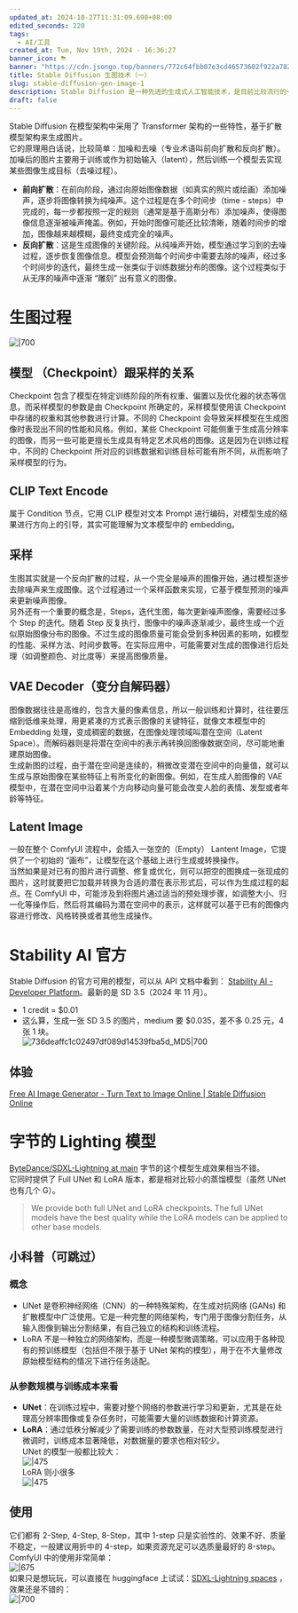 ```yaml
---
updated_at: 2024-10-27T11:31:09.698+08:00
edited_seconds: 220
tags:
  - AI/工具
created_at: Tue, Nov 19th, 2024 - 16:36:27
banner_icon: ⛈
banner: "https://cdn.jsongo.top/banners/772c64fbb07e3cd46573602f922a7829.jpg"
title: Stable Diffusion 生图技术（一）
slug: stable-diffusion-gen-image-1
description: Stable Diffusion 是一种先进的生成式人工智能技术，是目前比较流行的一种用于生成高质量的图像的技术之一。它在模型架构中采用了 Transformer 架构的一些特性，基于扩散模型架构来生成图片
draft: false
---
```

Stable Diffusion 在模型架构中采用了 Transformer 架构的一些特性，基于扩散模型架构来生成图片。  
它的原理用白话说，比较简单：加噪和去噪（专业术语叫前向扩散和反向扩散）。加噪后的图片主要用于训练或作为初始输入（latent），然后训练一个模型去实现某些图像生成目标（去噪过程）。
- **前向扩散**：在前向阶段，通过向原始图像数据（如真实的照片或绘画）添加噪声，逐步将图像转换为纯噪声。这个过程是在多个时间步（time - steps）中完成的，每一步都按照一定的规则（通常是基于高斯分布）添加噪声，使得图像信息逐渐被噪声掩盖。例如，开始时图像可能还比较清晰，随着时间步的增加，图像越来越模糊，最终变成完全的噪声。
- **反向扩散**：这是生成图像的关键阶段。从纯噪声开始，模型通过学习到的去噪过程，逐步恢复图像信息。模型会预测每个时间步中需要去除的噪声，经过多个时间步的迭代，最终生成一张类似于训练数据分布的图像。这个过程类似于从无序的噪声中逐渐 “雕刻” 出有意义的图像。
# 生图过程
![|700](https://cdn.jsongo.top/2024/11/d66a5473be54d712b3aa8e879f9a8c3a.webp)  
## 模型 （Checkpoint）跟采样的关系
Checkpoint 包含了模型在特定训练阶段的所有权重、偏置以及优化器的状态等信息，而采样模型的参数是由 Checkpoint 所确定的，采样模型使用该 Checkpoint 中存储的权重和其他参数进行计算。不同的 Checkpoint 会导致采样模型在生成图像时表现出不同的性能和风格。例如，某些 Checkpoint 可能侧重于生成高分辨率的图像，而另一些可能更擅长生成具有特定艺术风格的图像。这是因为在训练过程中，不同的 Checkpoint 所对应的训练数据和训练目标可能有所不同，从而影响了采样模型的行为。
## CLIP Text Encode
属于 Condition 节点，它用 CLIP 模型对文本 Prompt 进行编码，对模型生成的结果进行方向上的引导，其实可能理解为文本模型中的 embedding。
## 采样
生图其实就是一个反向扩散的过程，从一个完全是噪声的图像开始，通过模型逐步去除噪声来生成图像。这个过程通过一个采样函数来实现，它基于模型预测的噪声来更新噪声图像。  
另外还有一个重要的概念是，Steps，迭代生图，每次更新噪声图像，需要经过多个 Step 的迭代。随着 Step 反复执行，图像中的噪声逐渐减少，最终生成一个近似原始图像分布的图像。不过生成的图像质量可能会受到多种因素的影响，如模型的性能、采样方法、时间步数等。在实际应用中，可能需要对生成的图像进行后处理（如调整颜色、对比度等）来提高图像质量。
## VAE Decoder（变分自解码器）
图像数据往往是高维的，包含大量的像素信息，所以一般训练和计算时，往往要压缩到低维来处理，用更紧凑的方式表示图像的关键特征，就像文本模型中的 Embedding 处理，变成稠密的数据，在图像处理领域叫潜在空间（Latent Space）。而解码器则是将潜在空间中的表示再转换回图像数据空间，尽可能地重建原始图像。  
生成新图的过程，由于潜在空间是连续的，稍微改变潜在空间中的向量值，就可以生成与原始图像在某些特征上有所变化的新图像。例如，在生成人脸图像的 VAE 模型中，在潜在空间中沿着某个方向移动向量可能会改变人脸的表情、发型或者年龄等特征。
## Latent Image
一般在整个 ComfyUI 流程中，会插入一张空的（Empty） Lantent Image，它提供了一个初始的 “画布”，让模型在这个基础上进行生成或转换操作。  
当然如果是对已有的图片进行调整、修复或优化，则可以把空的图换成一张现成的图片，这时就要把它加载并转换为合适的潜在表示形式后，可以作为生成过程的起点。在 ComfyUI 中，可能涉及到将图片通过适当的预处理步骤，如调整大小、归一化等操作后，然后将其编码为潜在空间中的表示，这样就可以基于已有的图像内容进行修改、风格转换或者其他生成操作。

# Stability AI 官方
 Stable Diffusion 的官方可用的模型，可以从 API 文档中看到： [Stability AI - Developer Platform](https://platform.stability.ai/pricing)。最新的是 SD 3.5（2024 年 11 月）。
- 1 credit = $0.01
- 这么算，生成一张 SD 3.5 的图片，medium 要 $0.035，差不多 0.25 元，4 张 1 块。  
 ![736deaffc1c02497df089d14539fba5d_MD5|700](https://cdn.jsongo.top/2024/11/207f1abc8b1be591d3f76ec236344c3c.webp)
## 体验
[Free AI Image Generator - Turn Text to Image Online | Stable Diffusion Online](https://stabledifffusion.com/tools/ai-image-generator)

# 字节的 Lighting 模型
[ByteDance/SDXL-Lightning at main](https://huggingface.co/ByteDance/SDXL-Lightning) 字节的这个模型生成效果相当不错。  
它同时提供了 Full UNet 和 LoRA 版本，都是相对比较小的蒸馏模型（虽然 UNet 也有几个 G）。
> We provide both full UNet and LoRA checkpoints. The full UNet models have the best quality while the LoRA models can be applied to other base models.
## 小科普（可跳过）
### 概念
- UNet 是卷积神经网络（CNN）的一种特殊架构，在生成对抗网络 (GANs) 和扩散模型中广泛使用。它是一种完整的网络架构，专门用于图像分割任务，从输入图像到输出分割结果，有自己独立的结构和训练流程。
- LoRA 不是一种独立的网络架构，而是一种模型微调策略，可以应用于各种现有的预训练模型（包括但不限于基于 UNet 架构的模型），用于在不大量修改原始模型结构的情况下进行任务适配。
### 从参数规模与训练成本来看
- **UNet**：在训练过程中，需要对整个网络的参数进行学习和更新，尤其是在处理高分辨率图像或复杂任务时，可能需要大量的训练数据和计算资源。
- **LoRA**：通过低秩分解减少了需要训练的参数数量，在对大型预训练模型进行微调时，训练成本显著降低，对数据量的要求也相对较少。  
UNet 的模型一般都比较大：  
![|475](https://cdn.jsongo.top/2024/11/8f1f152a35835044e0ea8fc381a9333b.webp)  
LoRA 则小很多  
![|475](https://cdn.jsongo.top/2024/11/36b48790266f80b2cb03cfc22ded0f13.webp)

## 使用
它们都有 2-Step, 4-Step, 8-Step，其中 1-step 只是实验性的、效果不好、质量不稳定，一般建议用折中的 4-step，如果资源充足可以选质量最好的 8-step。  
ComfyUI 中的使用非常简单：  
![|675](https://cdn.jsongo.top/2024/11/fc799454d0483ec8b7fea253e7ce45e4.webp)  
如果只是想玩玩，可以直接在 huggingface 上试试：[SDXL-Lightning spaces](https://huggingface.co/spaces/ByteDance/SDXL-Lightning) ，效果还是不错的：  
![|700](https://cdn.jsongo.top/2024/11/22638b08323398c180c2d2ff0d1e59f8.webp)
